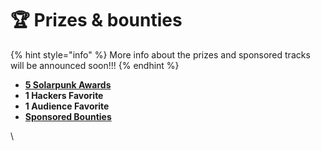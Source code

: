 # 🏆 Prizes & bounties

{% hint style="info" %}
More info about the prizes and sponsored tracks will be announced soon!!!
{% endhint %}

* [**5 Solarpunk Awards** ](solarpunk-awards.md)
* **1 Hackers Favorite**
* **1 Audience Favorite**
* [**Sponsored Bounties** ](sponsored-bounties.md)



\
